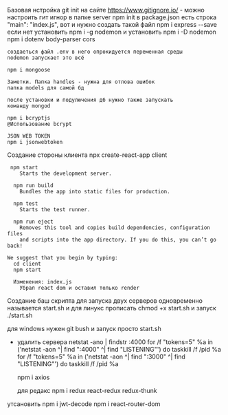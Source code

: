 Базовая нстройка
    git init
    на сайте https://www.gitignore.io/ - можно настроить гит игнор
в папке server 
    npm init
    в package.json есть строка "main": "index.js", вот и нужно 
    создать такой файл
    npm i express --save
    если нет установить npm i -g nodemon
    и установить npm i -D nodemon
    npm i dotenv body-parser cors
    
    создаеться файл .env в него опрокидуется переменная среды
    nodemon запускает это всё
    
    npm i mongoose
    
    Заметки. Папка handles - нужна для отлова ошибок
    папка models для самой бд
    
    после установки и подулючения дб нужно также запускать
    команду mongod
    
    npm i bcryptjs
    @Использование bcrypt
    
    JSON WEB TOKEN
    npm i jsonwebtoken

Создание стороны клиента
    npx create-react-app client
    
     npm start
        Starts the development server.
    
      npm run build
        Bundles the app into static files for production.
    
      npm test
        Starts the test runner.
    
      npm run eject
        Removes this tool and copies build dependencies, configuration files
        and scripts into the app directory. If you do this, you can’t go back!
    
    We suggest that you begin by typing:
      cd client
      npm start
      
      Изменения: index.js 
        Убрал react dom и оставил только render
        
Создание баш скрипта для запуска двух серверов одновременно
называется start.sh и для линукс прописать
chmod +x start.sh
и запуск ./start.sh

для windows нужен git bush и запуск просто start.sh

- удалить сервера 
netstat -ano | findstr :4000
for /f "tokens=5" %a in ('netstat -aon ^| find ":4000" ^| find "LISTENING"') do taskkill /f /pid %a
for /f "tokens=5" %a in ('netstat -aon ^| find ":3000" ^| find "LISTENING"') do taskkill /f /pid %a

    npm i axios
    
    для редакс
    npm i redux react-redux redux-thunk

утсановить npm i jwt-decode
npm i react-router-dom